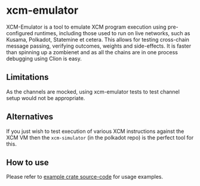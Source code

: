 # xcm-emulator

XCM-Emulator is a tool to emulate XCM program execution using
pre-configured runtimes, including those used to run on live
networks, such as Kusama, Polkadot, Statemine et cetera.
This allows for testing cross-chain message passing, verifying
outcomes, weights and side-effects. It is faster than spinning up
a zombienet and as all the chains are in one process debugging using Clion is easy.

## Limitations

As the channels are mocked, using xcm-emulator tests to test
channel setup would not be appropriate.

## Alternatives

If you just wish to test execution of various XCM instructions
against the XCM VM then the `xcm-simulator` (in the polkadot
repo) is the perfect tool for this.

## How to use

Please refer to [example crate source-code](example/src/lib.rs) for usage examples.

